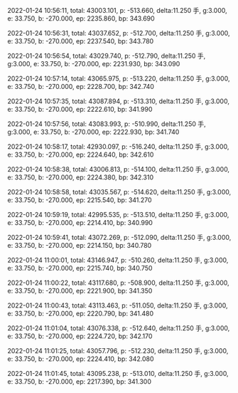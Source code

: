 2022-01-24 10:56:11, total: 43003.101, p: -513.660, delta:11.250 手, g:3.000, e: 33.750, b: -270.000, ep: 2235.860, bp: 343.690

2022-01-24 10:56:31, total: 43037.652, p: -512.700, delta:11.250 手, g:3.000, e: 33.750, b: -270.000, ep: 2237.540, bp: 343.780

2022-01-24 10:56:54, total: 43029.740, p: -512.790, delta:11.250 手, g:3.000, e: 33.750, b: -270.000, ep: 2231.930, bp: 343.090

2022-01-24 10:57:14, total: 43065.975, p: -513.220, delta:11.250 手, g:3.000, e: 33.750, b: -270.000, ep: 2228.700, bp: 342.740

2022-01-24 10:57:35, total: 43087.894, p: -513.310, delta:11.250 手, g:3.000, e: 33.750, b: -270.000, ep: 2222.610, bp: 341.990

2022-01-24 10:57:56, total: 43083.993, p: -510.990, delta:11.250 手, g:3.000, e: 33.750, b: -270.000, ep: 2222.930, bp: 341.740

2022-01-24 10:58:17, total: 42930.097, p: -516.240, delta:11.250 手, g:3.000, e: 33.750, b: -270.000, ep: 2224.640, bp: 342.610

2022-01-24 10:58:38, total: 43006.813, p: -514.100, delta:11.250 手, g:3.000, e: 33.750, b: -270.000, ep: 2224.380, bp: 342.310

2022-01-24 10:58:58, total: 43035.567, p: -514.620, delta:11.250 手, g:3.000, e: 33.750, b: -270.000, ep: 2215.540, bp: 341.270

2022-01-24 10:59:19, total: 42995.535, p: -513.510, delta:11.250 手, g:3.000, e: 33.750, b: -270.000, ep: 2214.410, bp: 340.990

2022-01-24 10:59:41, total: 43072.269, p: -512.090, delta:11.250 手, g:3.000, e: 33.750, b: -270.000, ep: 2214.150, bp: 340.780

2022-01-24 11:00:01, total: 43146.947, p: -510.260, delta:11.250 手, g:3.000, e: 33.750, b: -270.000, ep: 2215.740, bp: 340.750

2022-01-24 11:00:22, total: 43117.680, p: -508.900, delta:11.250 手, g:3.000, e: 33.750, b: -270.000, ep: 2221.900, bp: 341.350

2022-01-24 11:00:43, total: 43113.463, p: -511.050, delta:11.250 手, g:3.000, e: 33.750, b: -270.000, ep: 2220.790, bp: 341.480

2022-01-24 11:01:04, total: 43076.338, p: -512.640, delta:11.250 手, g:3.000, e: 33.750, b: -270.000, ep: 2224.720, bp: 342.170

2022-01-24 11:01:25, total: 43057.796, p: -512.230, delta:11.250 手, g:3.000, e: 33.750, b: -270.000, ep: 2224.410, bp: 342.080

2022-01-24 11:01:45, total: 43095.238, p: -513.010, delta:11.250 手, g:3.000, e: 33.750, b: -270.000, ep: 2217.390, bp: 341.300